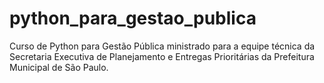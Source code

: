 # python_para_gestao_publica
Curso de Python para Gestão Pública ministrado para a equipe técnica da Secretaria Executiva de Planejamento e Entregas Prioritárias da Prefeitura Municipal de São Paulo.
